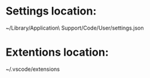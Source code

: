 # Settings location:
~/Library/Application\ Support/Code/User/settings.json

# Extentions location:
~/.vscode/extensions